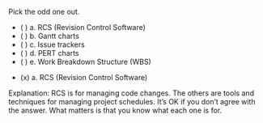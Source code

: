 <panel header=":lock::key: Pick the odd one out.">

<panel header="%%Prerequisites%%" expandable expanded>
  <dynamic-panel src="../../revisionControl/what/full.md" header="Revision Control: What" />
  <dynamic-panel src="../../projectPlanning/ganttCharts/full.md" header="Project Planning: Gantt Charts" />
  <dynamic-panel src="../../projectPlanning/issueTrackers/full.md" header="Project Planning: Issue Trackers" />
  <dynamic-panel src="../../projectPlanning/pertCharts/full.md" header="Project Planning: PERT Charts" />
  <dynamic-panel src="../../projectPlanning/workBreakdownStructure/full.md" header="Project Planning: Work Breakdown Structure" />
</panel>

<p/>

<question>
Pick the odd one out.

- ( ) a. RCS (Revision Control Software)
- ( ) b. Gantt charts
- ( ) c. Issue trackers
- ( ) d. PERT charts
- ( ) e. Work Breakdown Structure (WBS)

<div slot="answer">

- (x) a. RCS (Revision Control Software)

Explanation: RCS is for managing code changes. The others are tools and techniques for managing project schedules. It’s OK if you don’t agree with the answer. What matters is that you know what each one is for.

</div>
</question>
</panel>
